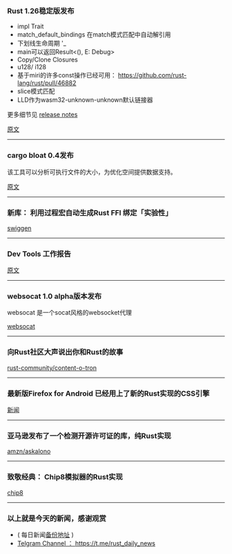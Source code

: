 ### Rust 1.26稳定版发布

- impl Trait
-  match_default_bindings 在match模式匹配中自动解引用
-  下划线生命周期 '_
- main可以返回Result<(), E: Debug>
- Copy/Clone Closures
- u128/ i128
- 基于miri的许多const操作已经可用： https://github.com/rust-lang/rust/pull/46882
- slice模式匹配
- LLD作为wasm32-unknown-unknown默认链接器

更多细节见 [release notes]( https://github.com/rust-lang/rust/blob/master/RELEASES.md#version-1260-2018-05-10)

[原文](https://blog.rust-lang.org/2018/05/10/Rust-1.26.html)

---


### cargo bloat 0.4发布

该工具可以分析可执行文件的大小，为优化空间提供数据支持。

[原文](https://www.reddit.com/r/rust/comments/8iegwo/cargobloat_04_with_a_better_crates_resolving/)

---

### 新库： 利用过程宏自动生成Rust FFI 绑定「实验性」

[swiggen](https://github.com/samscott89/swiggen)

---

### Dev Tools 工作报告

[原文](https://www.ncameron.org/blog/these-weeks-in-dev-tools-issue-4/)

---

### websocat 1.0 alpha版本发布

websocat 是一个socat风格的websocket代理

[websocat](https://github.com/vi/websocat/releases/tag/v1.0.0-alpha)

---

### 向Rust社区大声说出你和Rust的故事

[rust-community/content-o-tron](https://github.com/rust-community/content-o-tron)

---

### 最新版Firefox for Android 已经用上了新的Rust实现的CSS引擎

[新闻](https://blog.mozilla.org/blog/2018/05/09/firefox-gets-down-to-business-and-its-personal/)

---

### 亚马逊发布了一个检测开源许可证的库，纯Rust实现

[amzn/askalono](https://github.com/amzn/askalono)

---

### 致敬经典： Chip8模拟器的Rust实现

[chip8](https://github.com/shiver/chip8)


---

### 以上就是今天的新闻，感谢观赏

- ( 每日新闻[备份地址](https://github.com/RustStudy/rust_daily_news) )
- [Telgram Channel ： https://t.me/rust_daily_news ](https://t.me/rust_daily_news )
